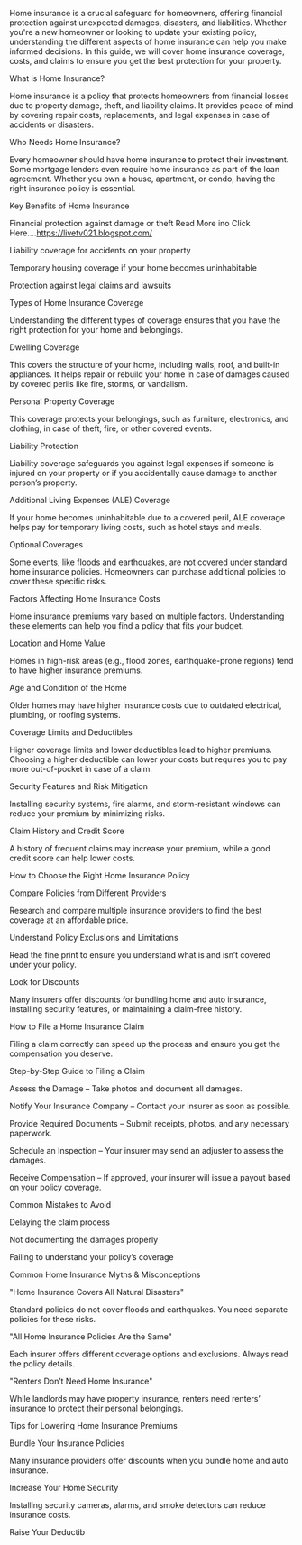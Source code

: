 Home insurance is a crucial safeguard for homeowners, offering financial protection against unexpected damages, disasters, and liabilities. Whether you're a new homeowner or looking to update your existing policy, understanding the different aspects of home insurance can help you make informed decisions. In this guide, we will cover home insurance coverage, costs, and claims to ensure you get the best protection for your property.

What is Home Insurance?

Home insurance is a policy that protects homeowners from financial losses due to property damage, theft, and liability claims. It provides peace of mind by covering repair costs, replacements, and legal expenses in case of accidents or disasters.

Who Needs Home Insurance?

Every homeowner should have home insurance to protect their investment. Some mortgage lenders even require home insurance as part of the loan agreement. Whether you own a house, apartment, or condo, having the right insurance policy is essential.

Key Benefits of Home Insurance

Financial protection against damage or theft   Read More ino Click Here....https://livetv021.blogspot.com/

Liability coverage for accidents on your property

Temporary housing coverage if your home becomes uninhabitable

Protection against legal claims and lawsuits

Types of Home Insurance Coverage

Understanding the different types of coverage ensures that you have the right protection for your home and belongings.

Dwelling Coverage

This covers the structure of your home, including walls, roof, and built-in appliances. It helps repair or rebuild your home in case of damages caused by covered perils like fire, storms, or vandalism.

Personal Property Coverage

This coverage protects your belongings, such as furniture, electronics, and clothing, in case of theft, fire, or other covered events.

Liability Protection

Liability coverage safeguards you against legal expenses if someone is injured on your property or if you accidentally cause damage to another person’s property.

Additional Living Expenses (ALE) Coverage

If your home becomes uninhabitable due to a covered peril, ALE coverage helps pay for temporary living costs, such as hotel stays and meals.

Optional Coverages

Some events, like floods and earthquakes, are not covered under standard home insurance policies. Homeowners can purchase additional policies to cover these specific risks.

Factors Affecting Home Insurance Costs

Home insurance premiums vary based on multiple factors. Understanding these elements can help you find a policy that fits your budget.

Location and Home Value

Homes in high-risk areas (e.g., flood zones, earthquake-prone regions) tend to have higher insurance premiums.

Age and Condition of the Home

Older homes may have higher insurance costs due to outdated electrical, plumbing, or roofing systems.

Coverage Limits and Deductibles

Higher coverage limits and lower deductibles lead to higher premiums. Choosing a higher deductible can lower your costs but requires you to pay more out-of-pocket in case of a claim.

Security Features and Risk Mitigation

Installing security systems, fire alarms, and storm-resistant windows can reduce your premium by minimizing risks.

Claim History and Credit Score

A history of frequent claims may increase your premium, while a good credit score can help lower costs.

How to Choose the Right Home Insurance Policy

Compare Policies from Different Providers

Research and compare multiple insurance providers to find the best coverage at an affordable price.

Understand Policy Exclusions and Limitations

Read the fine print to ensure you understand what is and isn’t covered under your policy.

Look for Discounts

Many insurers offer discounts for bundling home and auto insurance, installing security features, or maintaining a claim-free history.

How to File a Home Insurance Claim

Filing a claim correctly can speed up the process and ensure you get the compensation you deserve.

Step-by-Step Guide to Filing a Claim

Assess the Damage – Take photos and document all damages.

Notify Your Insurance Company – Contact your insurer as soon as possible.

Provide Required Documents – Submit receipts, photos, and any necessary paperwork.

Schedule an Inspection – Your insurer may send an adjuster to assess the damages.

Receive Compensation – If approved, your insurer will issue a payout based on your policy coverage.

Common Mistakes to Avoid

Delaying the claim process

Not documenting the damages properly

Failing to understand your policy’s coverage

Common Home Insurance Myths & Misconceptions

"Home Insurance Covers All Natural Disasters"

Standard policies do not cover floods and earthquakes. You need separate policies for these risks.

"All Home Insurance Policies Are the Same"

Each insurer offers different coverage options and exclusions. Always read the policy details.

"Renters Don’t Need Home Insurance"

While landlords may have property insurance, renters need renters’ insurance to protect their personal belongings.

Tips for Lowering Home Insurance Premiums

Bundle Your Insurance Policies

Many insurance providers offer discounts when you bundle home and auto insurance.

Increase Your Home Security

Installing security cameras, alarms, and smoke detectors can reduce insurance costs.

Raise Your Deductib


